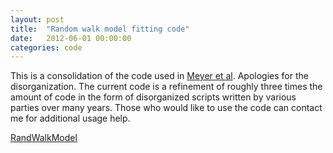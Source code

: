 ```yaml
---
layout: post
title:  "Random walk model fitting code"
date:   2012-06-01 00:00:00
categories: code
---
```


This is a consolidation of the code used in <a href="/publications/">Meyer et al</a>. Apologies for the disorganization. The current code is a refinement of roughly three times the amount of code in the form of disorganized scripts written by various parties over many years. Those who would like to use the code can contact me for additional usage help.

<a href="https://github.com/aarmey/RandWalkModel" class="button big light d3 icon-button"><i class="icon-github-sign"></i>RandWalkModel</a>
